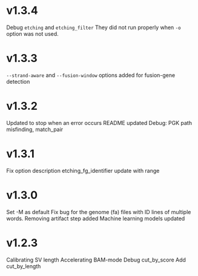 # v1.3.4

Debug ```etching``` and ```etching_filter```
They did not run properly when ```-o``` option was not used.


# v1.3.3

```--strand-aware``` and ```--fusion-window``` options added
for fusion-gene detection

# v1.3.2

Updated to stop when an error occurs
README updated
Debug: PGK path misfinding, match_pair

# v1.3.1

Fix option description
etching_fg_identifier update with range


# v1.3.0

Set -M as default
Fix bug for the genome (fa) files with ID lines of multiple words.
Removing artifact step added
Machine learning models updated


# v1.2.3

Calibrating SV length
Accelerating BAM-mode
Debug cut_by_score
Add cut_by_length


